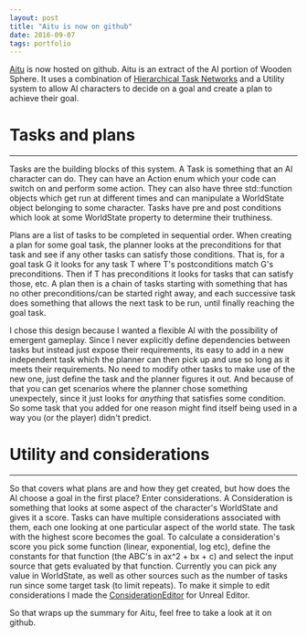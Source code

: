 ```yaml
---
layout: post
title: "Aitu is now on github"
date: 2016-09-07
tags: portfolio 
---
```


[Aitu](https://github.com/patrick-lafferty/aitu) is now hosted on github. Aitu is an extract of the AI portion of Wooden Sphere. It uses a combination of [Hierarchical Task Networks](wikipedia.org/wiki/Hierarchical_task_network) and a Utility system to allow AI characters to decide on a goal and create a plan to achieve their goal. 

# Tasks and plans
---
Tasks are the building blocks of this system. A Task is something that an AI character can do. They can have an Action enum which your code can switch on and perform some action. They can also have three std::function objects which get run at different times and can manipulate a WorldState object belonging to some character. Tasks have pre and post conditions which look at some WorldState property to determine their truthiness.

Plans are a list of tasks to be completed in sequential order. When creating a plan for some goal task, the planner looks at the preconditions for that task and see if any other tasks can satisfy those conditions. That is, for a goal task G it looks for any task T where T's postconditions match G's preconditions. Then if T has preconditions it looks for tasks that can satisfy those, etc. A plan then is a chain of tasks starting with something that has no other preconditions/can be started right away, and each successive task does something that allows the next task to be run, until finally reaching the goal task.

I chose this design because I wanted a flexible AI with the possibility of emergent gameplay. Since I never explicitly define dependencies between tasks but instead just expose their requirements, its easy to add in a new independent task which the planner can then pick up and use so long as it meets their requirements. No need to modify other tasks to make use of the new one, just define the task and the planner figures it out. And because of that you can get scenarios where the planner chose something unexpectely, since it just looks for *anything* that satisfies some condition. So some task that you added for one reason might find itself being used in a way you (or the player) didn't predict.

# Utility and considerations
---
So that covers what plans are and how they get created, but how does the AI choose a goal in the first place? Enter considerations. A Consideration is something that looks at some aspect of the character's WorldState and gives it a score. Tasks can have multiple considerations associated with them, each one looking at one particular aspect of the world state. The task with the highest score becomes the goal. To calculate a consideration's score you pick some function (linear, exponential, log etc), define the constants for that function (the ABC's in ax^2 + bx + c) and select the input source that gets evaluated by that function. Currently you can pick any value in WorldState, as well as other sources such as the number of tasks run since some target task (to limit repeats). To make it simple to edit considerations I made the [ConsiderationEditor](/projects/woodensphere#considerationEditor) for Unreal Editor.   



So that wraps up the summary for Aitu, feel free to take a look at it on github.
